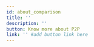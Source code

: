 ```yaml
---
id: about_comparison
title: ''
description: ''
button: Know more about P2P
link: '' #add button link here
---
```

